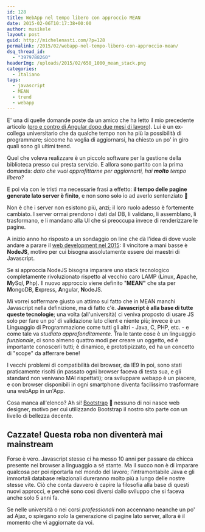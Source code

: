 ```yaml
---
id: 128
title: WebApp nel tempo libero con approccio MEAN
date: 2015-02-06T10:17:38+00:00
author: musikele
layout: post
guid: http://michelenasti.com/?p=128
permalink: /2015/02/webapp-nel-tempo-libero-con-approccio-mean/
dsq_thread_id:
  - "3979788260"
headerImg: /uploads/2015/02/650_1000_mean_stack.png
categories:
  - Italiano
tags:
  - javascript
  - MEAN
  - trend
  - webapp
---
```

E' una di quelle domande poste da un amico che ha letto il mio precedente articolo ([pro e contro di Angular dopo due mesi di lavoro](http://michelenasti.com/2015/02/pro-e-contro-di-angularjs-dopo-2-mesi-di-lavoro/)). Lui è un ex-collega universitario che da qualche tempo non ha più la possibilità di programmare; siccome ha voglia di aggiornarsi, ha chiesto un po' in giro quali sono gli ultimi trend.

Quel che voleva realizzare è un piccolo software per la gestione della biblioteca presso cui presta servizio. E allora sono partito con la prima domanda: _dato che vuoi approfittarne per aggiornarti, hai **molto** tempo libero?_

E poi via con le tristi ma necessarie frasi a effetto: **il tempo delle pagine generate lato server è finito**, e non sono ~~solo~~ io ad averlo sentenziato 🙂

Non è che i server non esistono più, anzi; il loro ruolo adesso è fortemente cambiato. I server ormai prendono i dati dal DB, li validano, li assemblano, li trasformano, e li mandano alla UI che si preoccupa invece di renderizzare le pagine.

A inizio anno ho risposto a un sondaggio on line che dà l'idea di dove vuole andare a parare il [web development nel 2015](http://tutorialzine.com/2014/12/the-languages-and-frameworks-that-you-should-learn-in-2015/): Il vincitore a mani basse è **NodeJS**, motivo per cui bisogna assolutamente essere dei maestri di Javascript.

Se si approccia NodeJS bisogna imparare uno stack tecnologico completamente rivoluzionato rispetto al vecchio caro LAMP (**L**inux, **A**pache, **M**ySql, **P**hp). Il nuovo approccio viene definito "**MEAN"** che sta per **M**ongoDB, **E**xpress, **A**ngular, **N**odeJS.

Mi vorrei soffermare giusto un attimo sul fatto che in MEAN manchi Javascript nella definizione, ma di fatto c'è. **Javascript è alla base di tutte queste tecnologie**; una volta (all'università) ci veniva proposto di usare JS solo per fare un po' di validazione lato client e niente più; invece è un Linguaggio di Programmazione come tutti gli altri - Java, C, PHP, etc. - e come tale va _studiato approfonditamente_. Tra le tante cose è un linguaggio _funzionale_, ci sono almeno quattro modi per creare un oggetto, ed è importante conoscerli tutti; è dinamico, è prototipizzato, ed ha un concetto di "scope" da afferrare bene!

I vecchi problemi di compatibilità dei browser, da IE9 in poi, sono stati praticamente risolti (in passato ogni browser faceva di testa sua, e gli standard non venivano MAI rispettati); ora sviluppare webapp è un piacere, e con browser disponibili in ogni smartphone diventa facilissimo trasformare una webApp in un'App.

Cosa manca all'elenco? Ah si! [Bootstrap](http://getbootstrap.com/) 🙂  nessuno di noi nasce web designer, motivo per cui utilizzando Bootstrap il nostro sito parte con un livello di bellezza decente.

## Cazzate! Questa roba non diventerà mai mainstream

Forse è vero. Javascript stesso ci ha messo 10 anni per passare da chicca presente nei browser a linguaggio a sé stante. Ma il succo non è di imparare qualcosa per poi riportarla nel mondo del lavoro; l'intramontabile Java e gli immortali database relazionali dureranno molto più a lungo delle nostre stesse vite. Ciò che conta davvero è capire la filosofia alla base di questi nuovi approcci, e perché sono così diversi dallo sviluppo che si faceva anche solo 5 anni fa.

Se nelle università o nei corsi _professionali_ non accennano neanche un po' ad Ajax, o spiegano _solo_ la generazione di pagine lato server, allora è il momento che vi aggiornate da voi.
